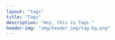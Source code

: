 ```yaml
---
layout: "tags"
title: "Tags"
description: "Hey, this is Tags."
header-img: "img/header_img/tag-bg.png"
---
```



